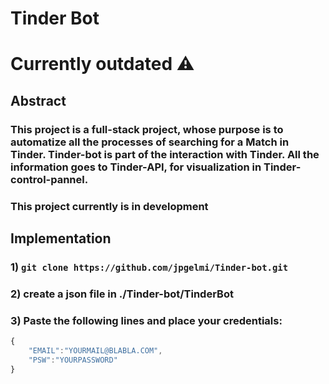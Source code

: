 # Tinder Bot
# Currently outdated ⚠️

## Abstract

### This project is a full-stack project, whose purpose is to automatize all the processes of searching for a Match in Tinder. Tinder-bot is part of the interaction with Tinder. All the information goes to Tinder-API, for visualization in Tinder-control-pannel.

### This project currently is in development

## Implementation

### 1) `git clone https://github.com/jpgelmi/Tinder-bot.git`

### 2) create a json file in ./Tinder-bot/TinderBot

### 3) Paste the following lines and place your credentials:

```javascript
{
    "EMAIL":"YOURMAIL@BLABLA.COM",
    "PSW":"YOURPASSWORD"
}
```





